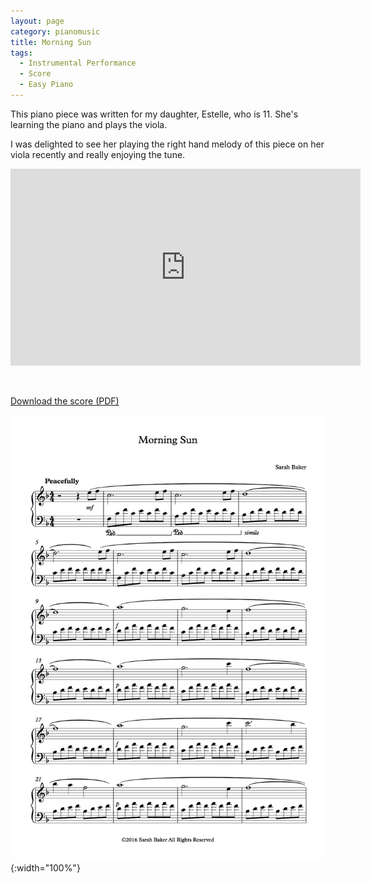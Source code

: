 ```yaml
---
layout: page
category: pianomusic
title: Morning Sun
tags:
  - Instrumental Performance
  - Score
  - Easy Piano
---
```


This piano piece was written for my daughter, Estelle, who is 11. She's learning the piano and plays the viola. 

I was delighted to see her playing the right hand melody of this piece on her viola recently and really enjoying the tune.


<iframe width="560" height="315" src="https://www.youtube.com/embed/IyeDEIIW5mo" frameborder="0" allowfullscreen></iframe>

&nbsp;

[Download the score (PDF)](/public/files/morning-sun.pdf)

![Morning Sun score example](/public/images/scores/morning-sun.jpg){:width="100%"}